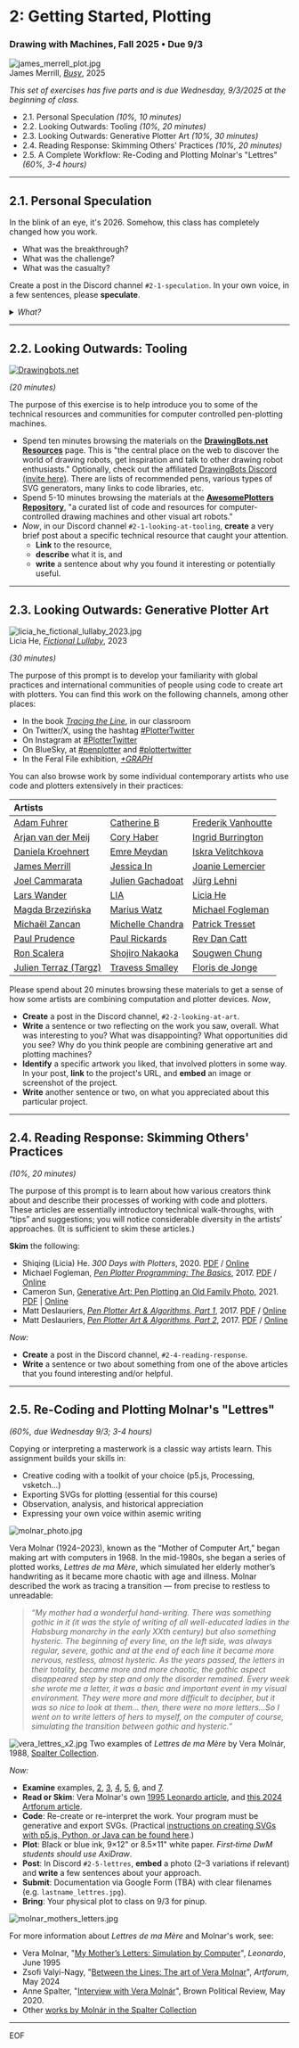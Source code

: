 # 2: Getting Started, Plotting

### Drawing with Machines, Fall 2025 • Due 9/3

![james_merrell_plot.jpg](img/james_merrell_plot.jpg)<br />James Merrill, [*Busy*](https://www.artblocks.io/exhibitions/busy-by-james-merrill), 2025

*This set of exercises has five parts and is due Wednesday, 9/3/2025 at the beginning of class.* 

* 2.1. Personal Speculation *(10%, 10 minutes)*
* 2.2. Looking Outwards: Tooling *(10%, 20 minutes)* 
* 2.3. Looking Outwards: Generative Plotter Art *(10%, 30 minutes)*
* 2.4. Reading Response: Skimming Others' Practices *(10%, 20 minutes)*
* 2.5. A Complete Workflow: Re-Coding and Plotting Molnar's "Lettres" *(60%, 3-4 hours)*


---

## 2.1. Personal Speculation

In the blink of an eye, it's 2026. Somehow, this class has completely changed how you work. 

* What was the breakthrough? 
* What was the challenge? 
* What was the casualty?

Create a post in the Discord channel `#2-1-speculation`. In your own voice, in a few sentences, please **speculate**. 

<details> <summary><em>What?</em></summary> 
We’re about to spend a semester making things with machines—and machines have a way of changing the people who use them. This prompt is a way to take your own baseline measurement. Imagine, before we start, how automation might actually <em>matter</em> to you — what you’d want from it, what might trip you up, and what you might have to give up. Months from now, you may look back and see how your thinking has shifted.</details>


---

## 2.2. Looking Outwards: Tooling

[![Drawingbots.net](../../2024/03_introductory_tooling/img/drawingbots.png)](https://drawingbots.net/resources)

*(20 minutes)* 

The purpose of this exercise is to help introduce you to some of the technical resources and communities for computer controlled pen-plotting machines.

* Spend ten minutes browsing the materials on the [**DrawingBots.net Resources**](https://drawingbots.net/resources) page. This is "the central place on the web to discover the world of drawing robots, get inspiration and talk to other drawing robot enthusiasts." Optionally, check out the affiliated [DrawingBots Discord (invite here)](https://discordapp.com/invite/XHP3dBg). There are lists of recommended pens, various types of SVG generators, many links to code libraries, etc.
* Spend 5-10 minutes browsing the materials at the [**AwesomePlotters Repository**](https://github.com/beardicus/awesome-plotters), "a curated list of code and resources for computer-controlled drawing machines and other visual art robots."
* *Now*, in our Discord channel `#2-1-looking-at-tooling`, **create** a very brief post about a specific technical resource that caught your attention. 
  * **Link** to the resource, 
  * **describe** what it is, and 
  * **write** a sentence about why you found it interesting or potentially useful. 


---

## 2.3. Looking Outwards: Generative Plotter Art

![licia_he_fictional_lullaby_2023.jpg](img/licia_he_fictional_lullaby_2023.jpg)<br />Licia He, [*Fictional Lullaby*](https://www.eyesofpanda.com/project/fictional_lullaby/), 2023

*(30 minutes)* 

The purpose of this prompt is to develop your familiarity with global practices and international communities of people using code to create art with plotters. You can find this work on the following channels, among other places:

* In the book [*Tracing the Line*](https://vetroeditions.com/products/tracing-the-line), in our classroom
* On Twitter/X, using the hashtag [#PlotterTwitter](https://twitter.com/hashtag/plottertwitter)
* On Instagram at [#PlotterTwitter](https://www.instagram.com/explore/tags/plottertwitter/)
* On BlueSky, at [#penplotter](https://bsky.app/hashtag/penplotter) and [#plottertwitter](https://bsky.app/hashtag/plottertwitter)
* In the Feral File exhibition, [*+GRAPH*](https://feralfile.com/explore/exhibitions/graph-8vs)

You can also browse work by some individual contemporary artists who use code and plotters extensively in their practices: 

| Artists                 |                           |                         |
|:------------------------|:--------------------------|:------------------------|
| [Adam Fuhrer](https://adamfuhrer.bigcartel.com/) | [Catherine B](https://www.instagram.com/catherineb_._/) | [Frederik Vanhoutte](https://www.instagram.com/wblut/) |
| [Arjan van der Meij](https://dutchplottr.nl/en/) | [Cory Haber](https://x.com/search?q=Cory_Haber%20%23plotterTwitter&src=typed_query) | [Ingrid Burrington](https://wares.lifewinning.com/) |
| [Daniela Kroehnert](https://www.instagram.com/daniela_kroehnert/) | [Emre Meydan](https://x.com/thresfold) | [Iskra Velitchkova](https://www.instagram.com/ognyveli/) |
| [James Merrill](https://www.instagram.com/lostpixels) | [Jessica In](https://www.instagram.com/shedrawswithcode/?hl=en) | [Joanie Lemercier](https://www.instagram.com/joanielemercier/) |
| [Joel Cammarata](https://www.instagram.com/j.cammarata.art/) | [Julien Gachadoat](https://www.instagram.com/julienv3ga/) | [Jürg Lehni](https://juerglehni.com/) |
| [Lars Wander](https://www.instagram.com/larswander/) | [LIA](https://www.liaworks.com/tag/plotter-drawing/) | [Licia He](https://www.instagram.com/blahblahpaperblah/) |
| [Magda Brzezińska](https://www.instagram.com/magmidas_art/) | [Marius Watz](https://www.instagram.com/nosuchfuture/) | [Michael Fogleman](https://www.michaelfogleman.com/plotter/) |
| [Michaël Zancan](https://www.instagram.com/zancan.code/?hl=en) | [Michelle Chandra](https://www.dirtalleydesign.com/collections/flowers-and-leaves) | [Patrick Tresset](https://www.instagram.com/patricktresset/) |
| [Paul Prudence](https://www.instagram.com/mrprudence/) | [Paul Rickards](https://shop.paulrickards.com/galleries/) | [Rev Dan Catt](https://www.instagram.com/revdancatt) |
| [Ron Scalera](https://x.com/robscalera) | [Shojiro Nakaoka](https://viridian-adapter-f76.notion.site/PLOTTER-WORKS-1c972edc8aa680fc9cedef0cd5587c58) | [Sougwen Chung](https://sougwen.com/) |
| [Julien Terraz (Targz)](https://www.instagram.com/targz/) | [Travess Smalley](https://www.instagram.com/travess/?hl=en) |[Floris de Jonge](https://bsky.app/profile/florisdejonge.bsky.social) |

Please spend about 20 minutes browsing these materials to get a sense of how some artists are combining computation and plotter devices. *Now*,

* **Create** a post in the Discord channel, `#2-2-looking-at-art`.
* **Write** a sentence or two reflecting on the work you saw, overall. What was interesting to you? What was disappointing? What opportunities did you see? Why do you think people are combining generative art and plotting machines?
* **Identify** a specific artwork you liked, that involved plotters in some way. In your post, **link** to the project's URL, and **embed** an image or screenshot of the project. 
* **Write** another sentence or two, on what you appreciated about this particular project.


---

## 2.4. Reading Response: Skimming Others' Practices 

*(10%, 20 minutes)*

The purpose of this prompt is to learn about how various creators think about and describe their processes of working with code and plotters. These articles are essentially introductory technical walk-throughs, with “tips” and suggestions; you will notice considerable diversity in the artists’ approaches. (It is sufficient to skim these articles.)

**Skim** the following:

* Shiqing (Licia) He. *300 Days with Plotters*, 2020. [PDF](https://github.com/golanlevin/DrawingWithMachines/blob/main/readings/practices/licia_he_300_days_with_plotters.pdf) / [Online](https://liciahe.medium.com/300-days-with-plotters-14159ab64034)
* Michael Fogleman, [*Pen Plotter Programming: The Basics*](https://medium.com/@fogleman/pen-plotter-programming-the-basics-ec0407ab5929), 2017. [PDF](https://github.com/golanlevin/DrawingWithMachines/blob/main/readings/practices/fogleman_plotting_basics.pdf) / [Online](https://medium.com/@fogleman/pen-plotter-programming-the-basics-ec0407ab5929)
* Cameron Sun, [Generative Art: Pen Plotting an Old Family Photo](https://www.csun.io/2021/12/29/plotting-old-pictures.html), 2021. [PDF](https://github.com/golanlevin/DrawingWithMachines/blob/main/readings/practices/cameron_sun_plotting_a_family_photo.pdf) | [Online](https://www.csun.io/2021/12/29/plotting-old-pictures.html)
* Matt Deslauriers, [*Pen Plotter Art & Algorithms, Part 1*](https://mattdesl.svbtle.com/pen-plotter-1), 2017. [PDF](https://github.com/golanlevin/DrawingWithMachines/blob/main/readings/practices/deslauriers_plotter_art_i.pdf) / [Online](https://mattdesl.svbtle.com/pen-plotter-1)
* Matt Deslauriers, [*Pen Plotter Art & Algorithms, Part 2*](https://mattdesl.svbtle.com/pen-plotter-2), 2017. [PDF](https://github.com/golanlevin/DrawingWithMachines/blob/main/readings/practices/deslauriers_plotter_art_ii.pdf) / [Online](https://mattdesl.svbtle.com/pen-plotter-2)



*Now:*

* **Create** a post in the Discord channel, `#2-4-reading-response`.
* **Write** a sentence or two about something from one of the above articles that you found interesting and/or helpful.


---

## 2.5. Re-Coding and Plotting Molnar's "Lettres"

*(60%, due Wednesday 9/3; 3-4 hours)*

Copying or interpreting a masterwork is a classic way artists learn. This assignment builds your skills in:

* Creative coding with a toolkit of your choice (p5.js, Processing, vsketch…)
* Exporting SVGs for plotting (essential for this course)
* Observation, analysis, and historical appreciation
* Expressing your own voice within asemic writing

![molnar_photo.jpg](img/molnar_photo.jpg)

Vera Molnar (1924–2023), known as the “Mother of Computer Art,” began making art with computers in 1968. In the mid-1980s, she began a series of plotted works, *Lettres de ma Mère*, which simulated her elderly mother’s handwriting as it became more chaotic with age and illness. Molnar described the work as tracing a transition — from precise to restless to unreadable:

> *“My mother had a wonderful hand-writing. There was something gothic in it (it was the style of writing of all well-educated ladies in the Habsburg monarchy in the early XXth century) but also something hysteric. The beginning of every line, on the left side, was always regular, severe, gothic and at the end of each line it became more nervous, restless, almost hysteric. As the years passed, the letters in their totality, became more and more chaotic, the gothic aspect disappeared step by step and only the disorder remained. Every week she wrote me a letter, it was a basic and important event in my visual environment. They were more and more difficult to decipher, but it was so nice to look at them… then, there were no more letters…So I went on to write letters of hers to myself, on the computer of course, simulating the transition between gothic and hysteric.”*

![vera_lettres_x2.jpg](img/vera_lettres_x2.jpg)
Two examples of *Lettres de ma Mère* by Vera Molnár, 1988, [Spalter Collection](https://spalterdigital.com/artists/vera-molnar/).

*Now:*

* **Examine** examples, [2](img/vera_lettres_2_1987.jpg), [3](img/vera_lettres_3_1988.jpg), [4](img/vera_lettres_4.jpg), [5](img/vera_lettres_5.jpg), [6](img/vera_lettres_6.jpg), and [7](img/vera_lettres_7.jpg).
* **Read or Skim**: Vera Molnar's own [1995 Leonardo article](../../../readings/molnar_letters/vera_molnar_my_mothers_letters_leonardo_1995.pdf), and [this 2024 Artforum article](../../../readings/molnar_letters/vera_molnar_artforum_2024.pdf).  
* **Code**: Re-create or re-interpret the work. Your program must be generative and export SVGs. (Practical [instructions on creating SVGs with p5.js, Python, or Java can be found here](https://github.com/golanlevin/DrawingWithMachines/blob/main/generating_svg/README.md).)
* **Plot**: Black or blue ink, 9×12" or 8.5×11" white paper. *First‑time DwM students should use AxiDraw*.
* **Post**: In Discord `#2-5-lettres`, **embed** a photo (2–3 variations if relevant) and **write** a few sentences about your approach.
* **Submit**: Documentation via Google Form (TBA) with clear filenames (e.g. `lastname_lettres.jpg`).
* **Bring**: Your physical plot to class on 9/3 for pinup.

![molnar_mothers_letters.jpg](../../../lectures/topics/walking_a_dot/img/molnar_mothers_letters.png)

For more information about *Lettres de ma Mère* and Molnar's work, see: 

* Vera Molnar, "[My Mother’s Letters: Simulation by Computer](../../../readings/molnar_letters/vera_molnar_my_mothers_letters_leonardo_1995.pdf)", *Leonardo*, June 1995
* Zsofi Valyi-Nagy, "[Between the Lines: The art of Vera Molnar](../../../readings/molnar_letters/vera_molnar_artforum_2024.pdf)", *Artforum*, May 2024
* Anne Spalter, "[Interview with Vera Molnár](https://brownpoliticalreview.org/bpr-interviews-vera-molnar/)", Brown Political Review, May 2020.
* Other [works by Molnár in the Spalter Collection](https://spalterdigital.com/artists/vera-molnar/)

<!--
* [Golan p5 solution](https://editor.p5js.org/golan/sketches/h-6WtzDGv)
-->

---

EOF

<!-- 
PAST VERSIONS: 
2021: https://courses.ideate.cmu.edu/60-428/f2021/index.html%3Fp=111.html
2024: https://github.com/golanlevin/DrawingWithMachines/tree/main/assignments/2024/03_introductory_tooling
2024: https://github.com/golanlevin/DrawingWithMachines/tree/main/assignments/2024/02_rule_based_art
-->

<!-- joanie thread: https://twitter.com/JoanieLemercier/status/1391443586206535682) 

* [Adam Fuhrer](https://adamfuhrer.bigcartel.com/)
* [Arjan van der Meij](https://dutchplottr.nl/en/)
* [Catherine B](https://www.instagram.com/catherineb_._/)
* [Cory Haber](https://x.com/search?q=Cory_Haber%20%23plotterTwitter&src=typed_query)
* [Daniela Kroehnert](https://www.instagram.com/daniela_kroehnert/)
* [Emre Meydan](https://x.com/thresfold)
* [Frederik Vanhoutte](https://www.instagram.com/wblut/)
* [Ingrid Burrington](https://wares.lifewinning.com/)
* [Iskra Velitchkova](https://www.instagram.com/ognyveli/)
* [James Merrill](https://www.instagram.com/lostpixels)
* [Jessica In](https://www.instagram.com/shedrawswithcode/?hl=en)
* [Joanie Lemercier](https://www.instagram.com/joanielemercier/)
* [Joel Cammarata](https://www.instagram.com/j.cammarata.art/)
* [Julien Gachadoat](https://www.instagram.com/julienv3ga/)
* [Jürg Lehni](https://juerglehni.com/)
* [Lars Wander](https://www.instagram.com/larswander/)
* [LIA](https://www.liaworks.com/tag/plotter-drawing/)
* [Licia He](https://www.instagram.com/blahblahpaperblah/)
* [Magda Brzezińska](https://www.instagram.com/magmidas_art/)
* [Marius Watz](https://www.instagram.com/nosuchfuture/)
* [Michael Fogleman](https://www.michaelfogleman.com/plotter/)
* [Michael Zancan](https://www.instagram.com/zancan.code/?hl=en)
* [Michelle Chandra](https://www.dirtalleydesign.com/collections/flowers-and-leaves)
* [Patrick Tresset](https://www.instagram.com/patricktresset/)
* [Paul Prudence](https://www.instagram.com/mrprudence/)
* [Paul Rickards](https://shop.paulrickards.com/galleries/)
* [Rev Dan Catt](https://www.instagram.com/revdancatt)
* [Ron Scalera](https://x.com/robscalera)
* [Shojiro Nakaoka](https://viridian-adapter-f76.notion.site/PLOTTER-WORKS-1c972edc8aa680fc9cedef0cd5587c58)
* [Sougwen Chung](https://sougwen.com/)
* [Targz](https://www.instagram.com/targz/)
* [Travess Smalley](https://www.instagram.com/travess/?hl=en)

-->
